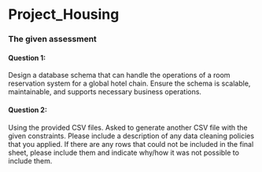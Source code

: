 # Project_Housing

### The given assessment

#### Question 1:
Design a database schema that can handle the operations of a room reservation system for a global hotel chain. Ensure the schema is scalable, maintainable, and supports necessary business operations.

#### Question 2:
Using the provided CSV files. Asked to generate another CSV file with the given constraints.
Please include a description of any data cleaning policies that you applied.
If there are any rows that could not be included in the final sheet, please include them and indicate why/how it was not possible to include them.

